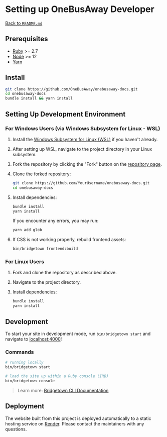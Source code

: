 # Setting up OneBusAway Developer
[Back to `README.md`](README.md)
## Prerequisites

* [Ruby](https://www.ruby-lang.org/en/downloads/) >= 2.7
* [Node](https://nodejs.org) >= 12
* [Yarn](https://yarnpkg.com)

## Install

```sh
git clone https://github.com/OneBusAway/onebusaway-docs.git
cd onebusaway-docs
bundle install && yarn install
```

## Setting Up Development Environment

### For Windows Users (via Windows Subsystem for Linux - WSL)

1. Install the [Windows Subsystem for Linux (WSL)](https://gorails.com/setup/windows/10) if you haven't already.
2. After setting up WSL, navigate to the project directory in your Linux subsystem.
3. Fork the repository by clicking the "Fork" button on the [repository page](https://github.com/OneBusAway/onebusaway-docs).
4. Clone the forked repository:

    ```sh
    git clone https://github.com/YourUsername/onebusaway-docs.git
    cd onebusaway-docs
    ```

5. Install dependencies:

    ```sh
    bundle install
    yarn install
    ```

    If you encounter any errors, you may run:

    ```sh
    yarn add glob
    ```
6. If CSS is not working properly, rebuild frontend assets:

    ```sh
    bin/bridgetown frontend:build
    ```
### For Linux Users

1. Fork and clone the repository as described above.
2. Navigate to the project directory.
3. Install dependencies:

    ```sh
    bundle install
    yarn install
    ```

## Development

To start your site in development mode, run `bin/bridgetown start` and navigate to [localhost:4000](https://localhost:4000/)!

### Commands

```sh
# running locally
bin/bridgetown start

# load the site up within a Ruby console (IRB)
bin/bridgetown console
```
> Learn more: [Bridgetown CLI Documentation](https://www.bridgetownrb.com/docs/command-line-usage)

## Deployment
The website built from this project is deployed automatically to a static hosting service on [Render](https://www.render.com). Please contact the maintainers with any questions.


